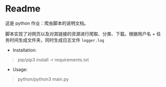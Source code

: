 # Readme

这是 python 作业：爬虫脚本的说明文档。

脚本实现了对网页以及对其链接的资源进行爬取、分类、下载。根据用户名 + 任务时间生成文件夹，同时生成日志文件 `logger.log`

- Installation:
>pip/pip3 install -r requirements.txt

- Usage:
>python/python3 main.py
